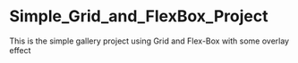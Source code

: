 # Simple_Grid_and_FlexBox_Project
 This is the simple gallery project using Grid and Flex-Box with some overlay effect
